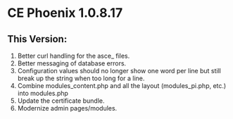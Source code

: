 # CE Phoenix 1.0.8.17
## This Version:

1. Better curl handling for the asce_ files.
2. Better messaging of database errors.
3. Configuration values should no longer show one word per line but still break up the string when too long for a line.
4. Combine modules_content.php and all the layout (modules_pi.php, etc.) into modules.php
5. Update the certificate bundle.
6. Modernize admin pages/modules. 
